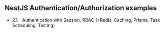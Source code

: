 ## NestJS Authentication/Authorization examples

- 23 - Authentication with Session, RBAC (+Redis, Caching, Prisma, Task Scheduling, Testing)
